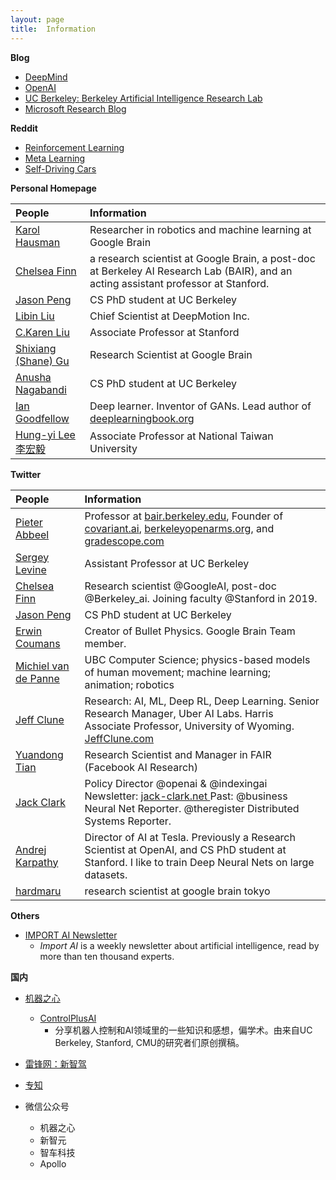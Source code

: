 ```yaml
---
layout: page
title:  Information
---
```


**Blog**

- [DeepMind](https://deepmind.com/blog/)
- [OpenAI](https://openai.com/blog/)
- [UC Berkeley: Berkeley Artificial Intelligence Research Lab](https://bair.berkeley.edu/blog/?refresh=1)
- [Microsoft Research Blog](https://www.microsoft.com/en-us/research/blog/)

**Reddit**

- [Reinforcement Learning](https://www.reddit.com/r/reinforcementlearning/)
- [Meta Learning](https://www.reddit.com/r/metalearning/)
- [Self-Driving Cars](https://www.reddit.com/r/SelfDrivingCars/)

**Personal Homepage**

| People | Information|
| :------ |:--- |
| [Karol Hausman](https://karolhausman.github.io/) | Researcher in robotics and machine learning at Google Brain |
| [Chelsea Finn](http://people.eecs.berkeley.edu/~cbfinn/) | a research scientist at Google Brain, a post-doc at Berkeley AI Research Lab (BAIR), and an acting assistant professor at Stanford. |
| [Jason Peng](https://xbpeng.github.io/) | CS PhD student at UC Berkeley |
| [Libin Liu](http://libliu.com/) | Chief Scientist at DeepMotion Inc.| 
| [C.Karen Liu](https://cs.stanford.edu/~karenliu/Home.html) | Associate Professor at Stanford |
| [Shixiang (Shane) Gu](https://sites.google.com/view/gugurus/home) | Research Scientist at Google Brain |
| [Anusha Nagabandi](https://people.eecs.berkeley.edu/~nagaban2/papers.html) | CS PhD student at UC Berkeley |
| [Ian Goodfellow](http://www.iangoodfellow.com/slides/) | Deep learner. Inventor of GANs. Lead author of [deeplearningbook.org](http://www.deeplearningbook.org) |
| [Hung-yi Lee 李宏毅](http://speech.ee.ntu.edu.tw/~tlkagk/index.html) | Associate Professor at National Taiwan University |

**Twitter**

| People | Information|
| :------ |:--- |
| [Pieter Abbeel](https://twitter.com/pabbeel) | Professor at [bair.berkeley.edu](https://bair.berkeley.edu), Founder of [covariant.ai](http://covariant.ai), [berkeleyopenarms.org](https://www.berkeleyopenarms.org/), and [gradescope.com](http://gradescope.com)|
| [Sergey Levine](https://twitter.com/svlevine) | Assistant Professor at UC Berkeley|
| [Chelsea Finn](https://twitter.com/chelseabfinn) | Research scientist @GoogleAI, post-doc @Berkeley_ai. Joining faculty @Stanford in 2019. |
| [Jason Peng](https://twitter.com/xbpeng4) | CS PhD student at UC Berkeley|
| [Erwin Coumans](https://twitter.com/erwincoumans) | Creator of Bullet Physics. Google Brain Team member.|
| [Michiel van de Panne](https://twitter.com/Mvandepanne) | UBC Computer Science; physics-based models of human movement; machine learning; animation; robotics | 
| [Jeff Clune](https://twitter.com/jeffclune) | Research: AI, ML, Deep RL, Deep Learning. Senior Research Manager, Uber AI Labs. Harris Associate Professor, University of Wyoming. [JeffClune.com](http://JeffClune.com) |
| [Yuandong Tian](https://twitter.com/tydsh?lang=en) | Research Scientist and Manager in FAIR (Facebook AI Research)|
| [Jack Clark](https://twitter.com/jackclarkSF) | Policy Director @openai & @indexingai Newsletter: [jack-clark.net ](http://www.jack-clark.net)  Past: @business Neural Net Reporter. @theregister Distributed Systems Reporter. |
| [Andrej Karpathy](https://twitter.com/karpathy) | Director of AI at Tesla. Previously a Research Scientist at OpenAI, and CS PhD student at Stanford. I like to train Deep Neural Nets on large datasets. |
| [hardmaru](https://twitter.com/hardmaru) | research scientist at google brain tokyo |


**Others**

- [IMPORT AI Newsletter](https://jack-clark.net/)
	- *Import AI* is a weekly newsletter about artificial intelligence, read by more than ten thousand experts. 

**国内**

- [机器之心](https://www.jiqizhixin.com/)
	- [ControlPlusAI](https://www.jiqizhixin.com/columns/ControlPlusAI)
		- 分享机器人控制和AI领域里的一些知识和感想，偏学术。由来自UC Berkeley, Stanford, CMU的研究者们原创撰稿。
- [雷锋网：新智驾](https://www.leiphone.com/category/transportation)
- [专知](http://www.zhuanzhi.ai/)

- 微信公众号
	- 机器之心
	- 新智元
	- 智车科技
	- Apollo






